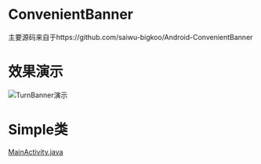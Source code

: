 # ConvenientBanner

主要源码来自于https://github.com/saiwu-bigkoo/Android-ConvenientBanner

# 效果演示

![TurnBanner演示](TurnBanner演示.gif)

# Simple类

[MainActivity.java](https://github.com/fengqingxiuyi/TurnBanner/blob/master/app/src/main/java/com/fqxyi/convenientbanner/MainActivity.java)